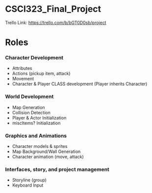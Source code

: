# CSCI323_Final_Project

Trello Link: https://trello.com/b/bGT0D0sb/project

# Roles
### Character Development
- Attributes
- Actions (pickup item, attack)
- Movement
- Character & Player CLASS development (Player inherits Character)
### World Development
- Map Generation
- Collision Detection
- Player & Actor Initialization
- miscItems? Initialization
### Graphics and Animations
- Character models & sprites
- Map Background/Wall Generation
- Character animation (move, attack)
### Interfaces, story, and project management
- Storyline (group)
- Keyboard Input
